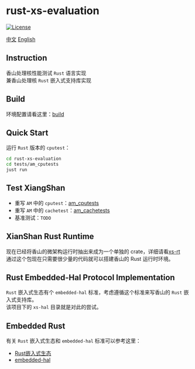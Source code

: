 # **rust-xs-evaluation**
[![License](https://img.shields.io/badge/license-MIT-blue.svg)](LICENSE)

[中文](./README.md) [English](./README_en.md)  

## Instruction
香山处理核性能测试 `Rust` 语言实现  
兼香山处理核 `Rust` 嵌入式支持库实现   

## Build
环境配置请看这里：[build](./doc/build.md)   

## Quick Start
运行 `Rust` 版本的 `cputest`：  
```bash
cd rust-xs-evaluation
cd tests/am_cputests
just run
```

## Test XiangShan
+ 重写 `AM` 中的 `cputest`：[am_cputests](./tests/am_cputests)  
+ 重写 `AM` 中的 `cachetest`：[am_cachetests](./tests/am_cachetests)  
+ 基准测试：`TODO`

## XianShan Rust Runtime
现在已经将香山的微架构运行时抽出来成为一个单独的 crate，详细请看[xs-rt](./xs-rt)  
通过这个包现在只需要很少量的代码就可以搭建香山的 Rust 运行时环境。  

## Rust Embedded-Hal Protocol Implementation
`Rust` 嵌入式生态有个 `embedded-hal` 标准，考虑遵循这个标准来写香山的 `Rust` 嵌入式支持库。  
该项目下的 `xs-hal` 目录就是对此的尝试。  

## Embedded Rust
有关 `Rust` 嵌入式生态和 `embedded-hal` 标准可以参考这里：  
+ [Rust嵌入式生态](./img/rust_embedded_zoology.png)  
+ [embedded-hal](https://github.com/rust-embedded/embedded-hal)  



